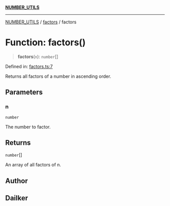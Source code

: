 [**NUMBER_UTILS**](../../README.md)

***

[NUMBER_UTILS](../../README.md) / [factors](../README.md) / factors

# Function: factors()

> **factors**(`n`): `number`[]

Defined in: [factors.ts:7](https://github.com/dailker/everyutil/blob/acf16940f3e607b618e84e164891e8ae03e0a446/src/number/factors.ts#L7)

Returns all factors of a number in ascending order.

## Parameters

### n

`number`

The number to factor.

## Returns

`number`[]

An array of all factors of n.

## Author

## Dailker
